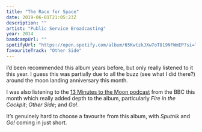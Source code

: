 ```yaml
---
title: "The Race for Space"
date: 2019-06-01T21:05:23Z
description: ""
artist: "Public Service Broadcasting"
year: 2014
bandcampUrl: ""
spotifyUrl: "https://open.spotify.com/album/65KwtzkJXw7oT819NFWmEP?si=ldEiL_DiRiGN5sE4bqRmNQ"
favouriteTrack: "Other Side"
---
```


I’d been recommended this album years before, but only really listened to it this year. I guess this was partially due to all the buzz (see what I did there?) around the moon landing anniversary this month.

I was also listening to the [13 Minutes to the Moon podcast](https://www.bbc.co.uk/programmes/w13xttx2) from the BBC this month which really added depth to the album, particularly <cite>Fire in the Cockpit</cite>; <cite>Other Side</cite>; and <cite>Go!</cite>.

It’s genuinely hard to choose a favourite from this album, with <cite>Sputnik</cite> and <cite>Go!</cite> coming in just short.